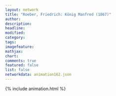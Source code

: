 ```yaml
---
layout: network
title: "Roeber, Friedrich: König Manfred (1867)"
author:
description:
headline:
modified:
category:
tags:
imagefeature: 
mathjax: 
chart: 
comments: true
featured: false
list: false
networkdata: animation162.json
---
```

{% include animation.html %}
